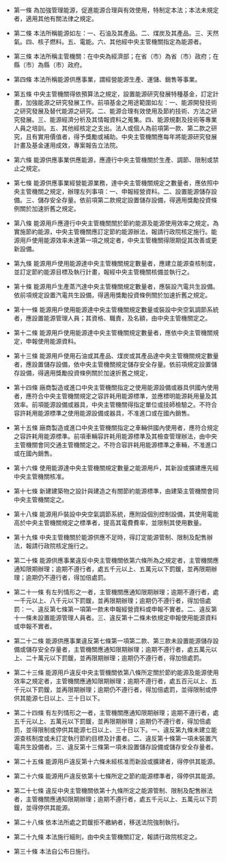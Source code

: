 * 第一條 為加強管理能源，促進能源合理與有效使用，特制定本法；本法未規定者，適用其他有關法律之規定。

* 第二條 本法所稱能源如左：一、石油及其產品。二、煤炭及其產品。三、天然氣。四、核子燃料。五、電能。六、其他經中央主管機關指定為能源者。

* 第三條 本法所稱主管機關：在中央為經濟部；在省（市）為省（市）政府；在縣（市）為縣（市）政府。

* 第四條 本法所稱能源供應事業，謂經營能源生產、運儲、銷售等事業。

* 第五條 中央主管機關得依預算法之規定，設置能源研究發展特種基金，訂定計畫，加強能源之研究發展工作。前項基金之用途範圍如左：一、能源開發技術之研究發展及替代能源之研究。二、能源合理有效使用及節約技術、方法之研究發展。三、能源經濟分析及其情報資料之蒐集。四、能源規劃及技術等專業人員之培訓。五、其他經核定之支出。法人或個人為前項第一款、第二款之研究，且有實用價值者，得予獎勵或補助。中央主管機關應每年將能源研究發展計畫及基金運用成效，專案報告立法院。

* 第六條 能源供應事業供應能源，應遵行中央主管機關於生產、調節、限制或禁止之規定。

* 第七條 能源供應事業經營能源業務，達中央主管機關規定之數量者，應依照中央主管機關之規定，辦理左列事項：一、申報經營資料。二、設置能源儲存設備。三、儲存安全存量。依前項第二款規定設置儲存設備，得適用獎勵投資條例關於加速折舊之規定。

* 第八條 能源用戶應遵行中央主管機關關於節約能源及能源使用效率之規定。為實施節約能源，中央主管機關應訂定節約能源辦法，報請行政院核定施行。能源用戶使用能源效率未達第一項之規定者，中央主管機關得限期促其改善或更新設備。

* 第九條 能源用戶使用能源達中央主管機關規定數量者，應建立能源查核制度，並訂定節約能源目標及執行計畫，報經中央主管機關核備並執行之。

* 第十條 能源用戶生產蒸汽達中央主管機關規定數量者，應裝設汽電共生設備。依前項規定設置汽電共生設備，得適用獎勵投資條例關於加速折舊之規定。

* 第十一條 能源用戶使用能源達中央主管機關規定數量或裝設中央空氣調節系統者，應設置能源管理人員；其資格、職責，及名額，由中央主管機關定之。

* 第十二條 能源用戶使用能源達中央主管機關規定數量者，應依中央主管機關規定，申報使用能源資料。

* 第十三條 能源用戶使用石油或其產品、煤炭或其產品達中央主管機關規定數量者，應設置儲存設備，依中央主管機關規定儲存安全存量。依前項規定設置儲存設備，得適用獎勵投資條例關於加速折舊之規定，

* 第十四條 廠商製造或進口中央主管機關指定之使用能源設備或器具供國內使用者，應符合中央主管機關規定之容許耗用能源標準，並應標明能源耗用量及其效率。前項能源設備或器具，中央主管機關得指定單位或技師檢驗之。不符合容許耗用能源標準之使用能源設備或器具，不准進口或在國內銷售。

* 第十五條 廠商製造或進口中央主管機關指定之車輛供國內使用者，應符合規定之容許耗用能源標準。前項車輛容許耗用能源標準及其檢查管理辦法，由中央主管機關會同交通主管機關定之。不符合容許耗用能源標準之車輛，不准進口或在國內銷售。

* 第十六條 使用能源達中央主管機關規定數量之能源用戶，其新設或擴建應先經中央主管機關核准。

* 第十七條 新建建築物之設計與建造之有關節約能源標準，由建築主管機關會同中央主管機關定之。

* 第十八條 能源用戶裝設中央空氣調節系統，應附設個別控制設備，其使用電能高於中央主管機關規定之標準者，提高其電費費率，並限制其使用數量。

* 第十九條 中央主管機關於能源供應不足時，得訂定能源管制、限制及配售辦法，報請行政院核定施行之。

* 第二十條 能源供應事業違反中央主管機關依第六條所為之規定者，主管機關應通知限期辦理；逾期不遵行者，處五千元以上、五萬元以下罰鍰，並再限期辦理；逾期仍不遵行者，得加倍處罰。

* 第二十一條 有左列情形之一者，主管機關應通知限期辦理；逾期不遵行者，處一千元以上、八千元以下罰鍰，並再限期辦理；逾期仍不遵行者，得加倍處罰：一、違反第七條第一項第一款未申報經營資料或申報不實者。二、違反第十一條未設置能源管理人員者。三、違反第十二條未依規定申報使用能源資料或申報不實者。

* 第二十二條 能源供應事業違反第七條第一項第二款、第三款未設置能源儲存設備或儲存安全存量者，主管機關應通知限期辦理；逾期不遵行者，處五萬元以上、二十萬元以下罰鍰，並再限期辦理；逾期仍不遵行者，得加倍處罰。

* 第二十三條 能源用戶違反中央主管機關依第八條所定關於節約能源及能源使用效率之規定者，主管機關應通知限期辦理；逾期不遵行者，處五百元以上、五千元以下罰鍰，並再限期辦理；逾期仍不遵行者，得加倍處罰，並得限制或停供其能源七日以上、三十日以下。

* 第二十四條 有左列情形之一者，主管機關應通知限期辦理；逾期不遵行者，處五千元以上、五萬元以下罰鍰，並再限期辦理；逾期仍不遵行者，得加倍處罰，並得限制或停供其能源七日以上、三十日以下。一、違反第九條未建立能源查核制度或未訂定執行節約目標及計畫者。二、違反第十條第一項未裝置汽電共生設備者。三、違反第十三條第一項未設置儲存設備或儲存安全存量者。

* 第二十五條 能源用戶違反第十六條未經核准而新設或擴建者，得停供其能源。

* 第二十六條 能源用戶違反依第十七條所定之節約能源標準者，得停供其能源。

* 第二十七條 違反中央主管機關依第十九條所定之能源管制、限制及配售辦法者，主管機關應通知限期辦理；逾期不遵行者，處五千元以上、五萬元以下罰鍰，並得停供其能源。

* 第二十八條 依本法所處之罰鍰拒不繳納者，移送法院強制執行。

* 第二十九條 本法施行細則，由中央主管機關訂定，報請行政院核定之。

* 第三十條 本法自公布日施行。

